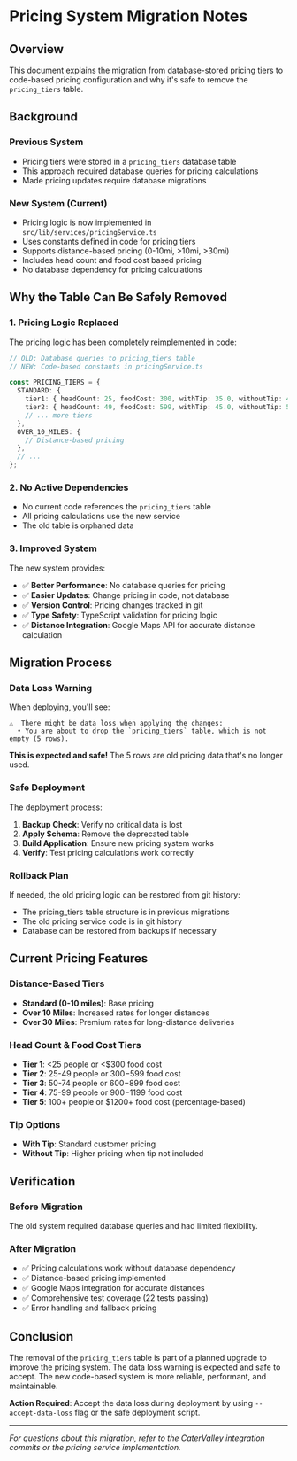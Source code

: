 # Pricing System Migration Notes

## Overview

This document explains the migration from database-stored pricing tiers to code-based pricing configuration and why it's safe to remove the `pricing_tiers` table.

## Background

### Previous System

- Pricing tiers were stored in a `pricing_tiers` database table
- This approach required database queries for pricing calculations
- Made pricing updates require database migrations

### New System (Current)

- Pricing logic is now implemented in `src/lib/services/pricingService.ts`
- Uses constants defined in code for pricing tiers
- Supports distance-based pricing (0-10mi, >10mi, >30mi)
- Includes head count and food cost based pricing
- No database dependency for pricing calculations

## Why the Table Can Be Safely Removed

### 1. **Pricing Logic Replaced**

The pricing logic has been completely reimplemented in code:

```typescript
// OLD: Database queries to pricing_tiers table
// NEW: Code-based constants in pricingService.ts

const PRICING_TIERS = {
  STANDARD: {
    tier1: { headCount: 25, foodCost: 300, withTip: 35.0, withoutTip: 42.5 },
    tier2: { headCount: 49, foodCost: 599, withTip: 45.0, withoutTip: 52.5 },
    // ... more tiers
  },
  OVER_10_MILES: {
    // Distance-based pricing
  },
  // ...
};
```

### 2. **No Active Dependencies**

- No current code references the `pricing_tiers` table
- All pricing calculations use the new service
- The old table is orphaned data

### 3. **Improved System**

The new system provides:

- ✅ **Better Performance**: No database queries for pricing
- ✅ **Easier Updates**: Change pricing in code, not database
- ✅ **Version Control**: Pricing changes tracked in git
- ✅ **Type Safety**: TypeScript validation for pricing logic
- ✅ **Distance Integration**: Google Maps API for accurate distance calculation

## Migration Process

### Data Loss Warning

When deploying, you'll see:

```
⚠️  There might be data loss when applying the changes:
  • You are about to drop the `pricing_tiers` table, which is not empty (5 rows).
```

**This is expected and safe!** The 5 rows are old pricing data that's no longer used.

### Safe Deployment

The deployment process:

1. **Backup Check**: Verify no critical data is lost
2. **Apply Schema**: Remove the deprecated table
3. **Build Application**: Ensure new pricing system works
4. **Verify**: Test pricing calculations work correctly

### Rollback Plan

If needed, the old pricing logic can be restored from git history:

- The pricing_tiers table structure is in previous migrations
- The old pricing service code is in git history
- Database can be restored from backups if necessary

## Current Pricing Features

### Distance-Based Tiers

- **Standard (0-10 miles)**: Base pricing
- **Over 10 Miles**: Increased rates for longer distances
- **Over 30 Miles**: Premium rates for long-distance deliveries

### Head Count & Food Cost Tiers

- **Tier 1**: <25 people or <$300 food cost
- **Tier 2**: 25-49 people or $300-$599 food cost
- **Tier 3**: 50-74 people or $600-$899 food cost
- **Tier 4**: 75-99 people or $900-$1199 food cost
- **Tier 5**: 100+ people or $1200+ food cost (percentage-based)

### Tip Options

- **With Tip**: Standard customer pricing
- **Without Tip**: Higher pricing when tip not included

## Verification

### Before Migration

The old system required database queries and had limited flexibility.

### After Migration

- ✅ Pricing calculations work without database dependency
- ✅ Distance-based pricing implemented
- ✅ Google Maps integration for accurate distances
- ✅ Comprehensive test coverage (22 tests passing)
- ✅ Error handling and fallback pricing

## Conclusion

The removal of the `pricing_tiers` table is part of a planned upgrade to improve the pricing system. The data loss warning is expected and safe to accept. The new code-based system is more reliable, performant, and maintainable.

**Action Required**: Accept the data loss during deployment by using `--accept-data-loss` flag or the safe deployment script.

---

_For questions about this migration, refer to the CaterValley integration commits or the pricing service implementation._
